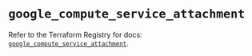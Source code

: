 # `google_compute_service_attachment`

Refer to the Terraform Registry for docs: [`google_compute_service_attachment`](https://registry.terraform.io/providers/hashicorp/google/6.14.0/docs/resources/compute_service_attachment).
